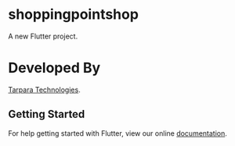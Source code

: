 # shoppingpointshop

A new Flutter project.

# Developed By
[Tarpara Technologies](https://tarparatechnologies.com/).
## Getting Started

For help getting started with Flutter, view our online
[documentation](https://flutter.io/).
